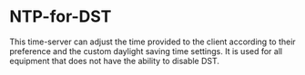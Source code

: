 # NTP-for-DST
This time-server can adjust the time provided to the client according to their preference and the custom daylight saving time settings. It is used for all equipment that does not have the ability to disable DST.
